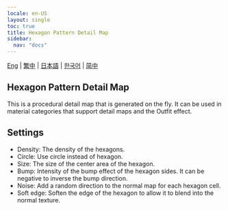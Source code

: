 ```yaml
---
locale: en-US
layout: single
toc: true
title: Hexagon Pattern Detail Map
sidebar:
  nav: "docs"
---
```

[Eng](/dancexr/features/hexagon_detail) | [繁中](/tw/dancexr/features/hexagon_detail) | [日本語](/jp/dancexr/features/hexagon_detail) | [한국어](/kr/dancexr/features/hexagon_detail) | [简中](/zh/dancexr/features/hexagon_detail)


## Hexagon Pattern Detail Map
This is a procedural detail map that is generated on the fly. It can be used in material categories that support detail maps and the Outfit effect.

## Settings
* Density: The density of the hexagons.
* Circle: Use circle instead of hexagon.
* Size: The size of the center area of the hexagon. 
* Bump: Intensity of the bump effect of the hexagon sides. It can be negative to inverse the bump direction.
* Noise: Add a random direction to the normal map for each hexagon cell.
* Soft edge: Soften the edge of the hexagon to allow it to blend into the normal texture.